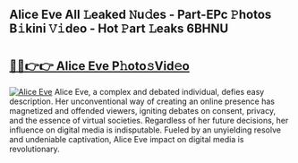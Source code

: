 ## Alice Eve All 𝙻eaked 𝙽u𝚍es - Part-EPc 𝙿hotos B𝚒kini 𝚅𝚒deo - Hot 𝙿art 𝙻eaks 6BHNU

# <h2><a href="http://ld53cak.urlbe.top/?page=Alice+Eve">🔗🔗👉👉 Alice Eve P𝚑oto𝚜Vid𝚎o</a></h2>

[![Alice Eve](https://i.imgur.com/eBuTRDB.gif)](http://ld53cak.urlbe.top/?page=Alice+Eve)
Alice Eve, a complex and debated individual, defies easy description. Her unconventional way of creating an online presence has magnetized and offended viewers, igniting debates on consent, privacy, and the essence of virtual societies. Regardless of her future decisions, her influence on digital media is indisputable. Fueled by an unyielding resolve and undeniable captivation, Alice Eve impact on digital media is revolutionary.

